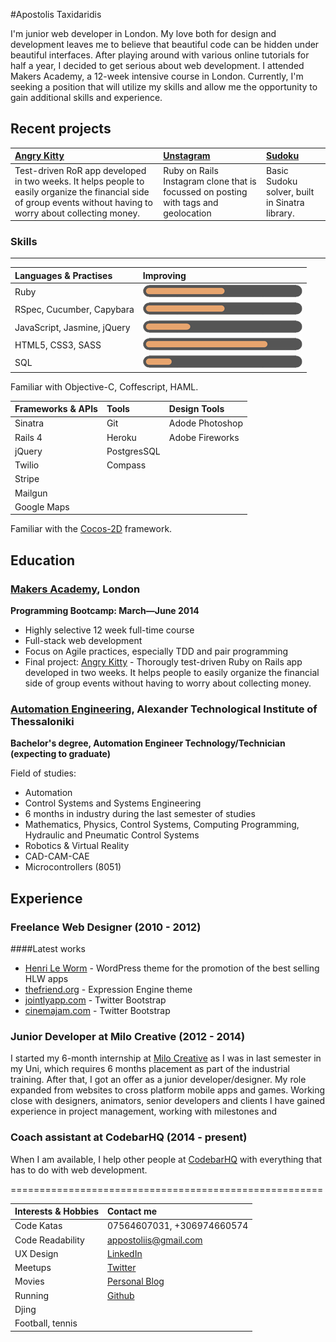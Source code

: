 #Apostolis Taxidaridis

I'm junior web developer in London. My love both for design and development leaves me to believe that beautiful code can be hidden under beautiful interfaces. After playing around with various online tutorials for half a year, I decided to get serious about web development. I attended Makers Academy, a 12-week intensive course in London. Currently, I'm seeking a position that will utilize my skills and allow me the opportunity to gain additional skills and experience.

Recent projects
-------------

| [Angry Kitty] | [Unstagram] | [Sudoku] |
|:--------------- |:-------- |:--------- |
| Test-driven RoR app developed in two weeks. It helps people to easily organize the financial side of group events without having to worry about collecting money.| Ruby on Rails Instagram clone that is focussed on posting with tags and geolocation | Basic Sudoku solver, built in Sinatra library. |

### Skills
----------


| Languages & Practises              | Improving                   |
| :--------------------------------- | :-------------------------- |
| Ruby                               | ![](ruby.png)               |
| RSpec, Cucumber, Capybara          | ![](ruby.png)               |
| JavaScript, Jasmine, jQuery        | ![](js.png)                 |
| HTML5, CSS3, SASS                  | ![](html.png)               |
| SQL                                | ![](sql.png)                |

Familiar with Objective-C, Coffescript, HAML.

| Frameworks & APIs                  | Tools         | Design Tools    |
| :--------------------------------- | :------------ | :-----------    |
| Sinatra                            | Git           | Adode Photoshop |
| Rails 4                            | Heroku        | Adobe Fireworks |
| jQuery                             | PostgresSQL   |                 |
| Twilio                             | Compass       |                 |
| Stripe                             |               |                 |
| Mailgun                            |               |                 |
| Google Maps                        |               |                 |

Familiar with the [Cocos-2D] framework.

Education
----------


### [Makers Academy], London
**Programming Bootcamp: March&mdash;June 2014**

  - Highly selective 12 week full-time course
  - Full-stack web development
  - Focus on Agile practices, especially TDD and pair programming
  - Final project: [Angry Kitty] - Thorougly test-driven Ruby on Rails app developed in two weeks. It helps people to easily organize the financial side of group events without having to worry about collecting money.

### [Automation Engineering], Alexander Technological Institute of Thessaloniki
**Bachelor's degree, Automation Engineer Technology/Technician (expecting to graduate)**

 Field of studies:
  - Automation
  - Control Systems and Systems Engineering
  - 6 months in industry during the last semester of studies
  - Mathematics, Physics, Control Systems, Computing Programming, Hydraulic and Pneumatic Control Systems
  - Robotics & Virtual Reality
  - CAD-CAM-CAE
  - Microcontrollers (8051)

Experience
----------

### Freelance Web Designer (2010 - 2012)

####Latest works

  - [Henri Le Worm]  - WordPress theme for the promotion of the best selling HLW apps
  - [thefriend.org]  - Expression Engine theme
  - [jointlyapp.com] - Twitter Bootstrap
  - [cinemajam.com]  - Twitter Bootstrap

### Junior Developer at Milo Creative (2012 - 2014)

I started my 6-month internship at [Milo Creative] as I was in last semester in my Uni, which requires 6 months placement as part of the industrial training. After that, I got an offer as a junior developer/designer. My role expanded from websites to cross platform mobile apps and games. Working close with designers, animators, senior developers and clients I have gained experience in project management, working with milestones and

### Coach assistant at CodebarHQ (2014 - present)

When I am available, I help other people at [CodebarHQ] with everything that has to do with web development.

======================================================



| Interests & Hobbies   | Contact me               |
| :-------------------- | :----------------------- |
| Code Katas            | 07564607031, +306974660574    |
| Code Readability      | [appostoliis@gmail.com]  |
| UX Design             | [LinkedIn]               |
| Meetups               | [Twitter]                |
| Movies                | [Personal Blog]          |
| Running               | [Github]                 |
| Djing                 |                          |
| Football, tennis      |                          |


<!--
Interests & Hobbies
---------

- Code Katas
- Meetups
- UX Design
- Running
- Movies
- Djing
- Football, tennis, ping pong


Contact me
-------


- Phone: 07564607031
- [appostoliis@gmail.com]
- [Twitter]
- [LinkedIn]
- [Github] -->


[Unstagram]:https://github.com/apostoiis/unstagram
[Sudoku]:https://github.com/apostoiis/Sudoku-Web-Version
[Angry Kitty]:https://github.com/willhall88/Angry-Kitty

[Makers Academy]:http://www.makersacademy.com

[CodebarHQ]:http://www.codebar.io
[Milo Creative]:http://www.milocreative.com
[Cocos-2D]:http://www.cocos2d-swift.org/
[Automation Engineering]:https://www.autom.teithe.gr/en/index.php
[appostoliis@gmail.com]: mailto:appostoliis@gmail.com
[GitHub]:https://github.com/apostoiis
[LinkedIn]:http://uk.linkedin.com/in/apostoiis
[Twitter]:http://twitter.com/apostoiis
[Personal Blog]:http://medium.com/@apostoiis
[Repositories on Github]:https://github.com/apostoiis?tab=repositories
[Henri Le Worm]:http://www.henrileworm.com
[jointlyapp.com]:https://www.jointlyapp.com/
[cinemajam.com]:http://www.cinemajam.com
[thefriend.org]:http://www.thefriend.org